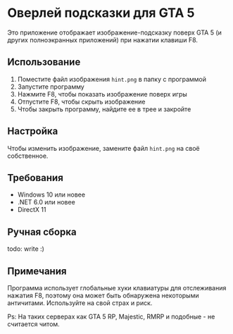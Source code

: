 # Оверлей подсказки для GTA 5

Это приложение отображает изображение-подсказку поверх GTA 5 (и других полноэкранных приложений) при нажатии клавиши F8.

## Использование

1. Поместите файл изображения `hint.png` в папку с программой
2. Запустите программу
3. Нажмите F8, чтобы показать изображение поверх игры
4. Отпустите F8, чтобы скрыть изображение
5. Чтобы закрыть программу, найдите ее в трее и закройте

## Настройка

Чтобы изменить изображение, замените файл `hint.png` на своё собственное.

## Требования

- Windows 10 или новее
- .NET 6.0 или новее
- DirectX 11

## Ручная сборка

todo: write :)

## Примечания

Программа использует глобальные хуки клавиатуры для отслеживания нажатия F8, поэтому она может быть обнаружена некоторыми античитами. Используйте на свой страх и риск.

Ps: На таких серверах как GTA 5 RP, Majestic, RMRP и подобные - не считается читом.
